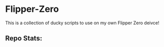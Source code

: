 # Flipper-Zero

This is a collection of ducky scripts to use on my own Flipper Zero deivce!

## Repo Stats:
